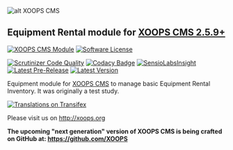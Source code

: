 ![alt XOOPS CMS](http://xoops.org/images/logoXoops4GithubRepository.png)
## Equipment Rental module for  [XOOPS CMS 2.5.9+](https://xoops.org)
[![XOOPS CMS Module](https://img.shields.io/badge/XOOPS%20CMS-Module-blue.svg)](http://xoops.org)
[![Software License](https://img.shields.io/badge/license-GPL-brightgreen.svg?style=flat)](LICENSE)

[![Scrutinizer Code Quality](https://img.shields.io/scrutinizer/g/XoopsModules25x/xoopsinfo.svg?style=flat)](https://scrutinizer-ci.com/g/mambax7/XOOPS_equipment_manage/?branch=master)
[![Codacy Badge](https://api.codacy.com/project/badge/Grade/95b12220e0ac4056b9af52af708379c9)](https://www.codacy.com/app/mambax7/xoopsinfo_2)
[![SensioLabsInsight](https://insight.sensiolabs.com/projects/e48042e5-304c-49da-b3b3-a44cd7361510/mini.png)](https://insight.sensiolabs.com/projects/e48042e5-304c-49da-b3b3-a44cd7361510)
[![Latest Pre-Release](https://img.shields.io/github/tag/XoopsModules25x/xoopsinfo.svg?style=flat)](https://github.com/XoopsModules25x/xoopsinfo/tags/)
[![Latest Version](https://img.shields.io/github/release/XoopsModules25x/xoopsinfo.svg?style=flat)](https://github.com/XoopsModules25x/xoopsinfo/releases/)

Equipment module for [XOOPS CMS](http://xoops.org) to manage basic Equipment Rental Inventory. It was originally a test study. 


[![Translations on Transifex](http://xoops.org/images/translations-transifex-blue.svg)](https://www.transifex.com/xoops)

Please visit us on http://xoops.org

**The upcoming "next generation" version of XOOPS CMS is being crafted on GitHub at: https://github.com/XOOPS**
